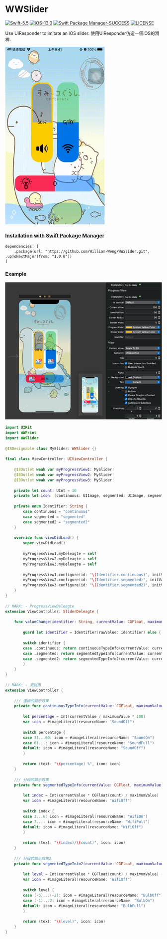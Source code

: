 # WWSlider
[![Swift-5.5](https://img.shields.io/badge/Swift-5.5-orange.svg?style=flat)](https://developer.apple.com/swift/) [![iOS-13.0](https://img.shields.io/badge/iOS-13.0-pink.svg?style=flat)](https://developer.apple.com/swift/) [![Swift Package Manager-SUCCESS](https://img.shields.io/badge/Swift_Package_Manager-SUCCESS-blue.svg?style=flat)](https://developer.apple.com/swift/) [![LICENSE](https://img.shields.io/badge/LICENSE-MIT-yellow.svg?style=flat)](https://developer.apple.com/swift/)

Use UIResponder to imitate an iOS slider.
使用UIResponder仿造一個iOS的滑桿.

![](./Example.gif)

### [Installation with Swift Package Manager](https://medium.com/彼得潘的-swift-ios-app-開發問題解答集/使用-spm-安裝第三方套件-xcode-11-新功能-2c4ffcf85b4b)
```
dependencies: [
    .package(url: "https://github.com/William-Weng/WWSlider.git", .upToNextMajor(from: "1.0.0"))
]
```

### Example
![](./IBDesignable.png)

```swift
import UIKit
import WWPrint
import WWSlider
 
@IBDesignable class MySlider: WWSlider {}

final class ViewController: UIViewController {
    
    @IBOutlet weak var myProgressView1: MySlider!
    @IBOutlet weak var myProgressView2: MySlider!
    @IBOutlet weak var myProgressView3: MySlider!

    private let count: UInt = 10
    private let icon: (continuous: UIImage, segmented: UIImage, segmented2: UIImage) = (#imageLiteral(resourceName: "SoundOn"), #imageLiteral(resourceName: "WifiOn"), #imageLiteral(resourceName: "BulbOn"))
    
    private enum Identifier: String {
        case continuous = "continuous"
        case segmented = "segmented"
        case segmented2 = "segmented2"
    }
    
    override func viewDidLoad() {
        super.viewDidLoad()
        
        myProgressView1.myDeleagte = self
        myProgressView2.myDeleagte = self
        myProgressView3.myDeleagte = self
        
        myProgressView1.configure(id: "\(Identifier.continuous)", initValue: "50%", font: .systemFont(ofSize: 16), icon: icon.continuous, type: .continuous)
        myProgressView2.configure(id: "\(Identifier.segmented)", initValue: "5/\(count)", font: .systemFont(ofSize: 20), icon: icon.segmented, type: .segmented(count))
        myProgressView3.configure(id: "\(Identifier.segmented2)", initValue: "0", font: .systemFont(ofSize: 24), icon: icon.segmented2, type: .segmented(count))
    }
}

// MARK: - ProgressViewDeleagte
extension ViewController: SliderDeleagte {
    
    func valueChange(identifier: String, currentValue: CGFloat, maximumValue: CGFloat, isVertical: Bool) -> SliderDeleagte.SliderInfomation {
        
        guard let identifier = Identifier(rawValue: identifier) else { fatalError() }
        
        switch identifier {
        case .continuous: return continuousTypeInfo(currentValue: currentValue, maximumValue: maximumValue)
        case .segmented: return segmentedTypeInfo(currentValue: currentValue, maximumValue: maximumValue)
        case .segmented2: return segmentedTypeInfo2(currentValue: currentValue, maximumValue: maximumValue)
        }
    }
}

// MARK: - 測試用
extension ViewController {
    
    /// 連續的顯示效果
    private func continuousTypeInfo(currentValue: CGFloat, maximumValue: CGFloat) -> SliderDeleagte.SliderInfomation {
        
        let percentage = Int(currentValue / maximumValue * 100)
        var icon = #imageLiteral(resourceName: "SoundOff")
        
        switch percentage {
        case 31...60: icon = #imageLiteral(resourceName: "SoundOn")
        case 61...: icon = #imageLiteral(resourceName: "SoundFull")
        default: icon = #imageLiteral(resourceName: "SoundOff")
        }
        
        return (text: "\(percentage) %", icon: icon)
    }
    
    /// 分段的顯示效果
    private func segmentedTypeInfo(currentValue: CGFloat, maximumValue: CGFloat) -> SliderDeleagte.SliderInfomation {
        
        let index = Int(currentValue * CGFloat(count) / maximumValue)
        var icon = #imageLiteral(resourceName: "WifiOff")
        
        switch index {
        case 3...6: icon = #imageLiteral(resourceName: "WifiOn")
        case 7...: icon = #imageLiteral(resourceName: "WifiFull")
        default: icon = #imageLiteral(resourceName: "WifiOff")
        }
        
        return (text: "\(index)/\(count)", icon: icon)
    }
    
    /// 分段的顯示效果2
    private func segmentedTypeInfo2(currentValue: CGFloat, maximumValue: CGFloat) -> SliderDeleagte.SliderInfomation {
        
        let level = Int(currentValue * CGFloat(count) / maximumValue) - Int(count) / 2
        var icon = #imageLiteral(resourceName: "WifiOff")
        
        switch level {
        case (-5)...(-2): icon = #imageLiteral(resourceName: "BulbOff")
        case (-1)...2: icon = #imageLiteral(resourceName: "BulbOn")
        default: icon = #imageLiteral(resourceName: "BulbFull")
        }
        
        return (text: "\(level)", icon: icon)
    }
}
```
